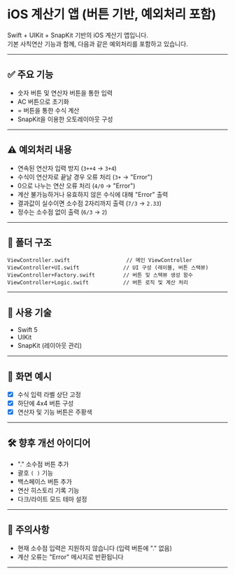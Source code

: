 # iOS 계산기 앱 (버튼 기반, 예외처리 포함)

Swift + UIKit + SnapKit 기반의 iOS 계산기 앱입니다.  
기본 사칙연산 기능과 함께, 다음과 같은 예외처리를 포함하고 있습니다.

---

## ✅ 주요 기능

- 숫자 버튼 및 연산자 버튼을 통한 입력
- AC 버튼으로 초기화
- = 버튼을 통한 수식 계산
- SnapKit을 이용한 오토레이아웃 구성

---

## ⚠️ 예외처리 내용

- 연속된 연산자 입력 방지 (`3++4` → `3+4`)
- 수식이 연산자로 끝날 경우 오류 처리 (`3+` → "Error")
- 0으로 나누는 연산 오류 처리 (`4/0` → "Error")
- 계산 불가능하거나 유효하지 않은 수식에 대해 "Error" 출력
- 결과값이 실수이면 소수점 2자리까지 출력 (`7/3` → `2.33`)
- 정수는 소수점 없이 출력 (`6/3` → `2`)

---

## 🧱 폴더 구조

```
ViewController.swift                  // 메인 ViewController
ViewController+UI.swift              // UI 구성 (레이블, 버튼 스택뷰)
ViewController+Factory.swift         // 버튼 및 스택뷰 생성 함수
ViewController+Logic.swift           // 버튼 로직 및 계산 처리
```

---

## 🚀 사용 기술

- Swift 5
- UIKit
- SnapKit (레이아웃 관리)

---

## 📱 화면 예시

- [x] 수식 입력 라벨 상단 고정
- [x] 하단에 4x4 버튼 구성
- [x] 연산자 및 기능 버튼은 주황색

---

## 🛠 향후 개선 아이디어

- "." 소수점 버튼 추가
- 괄호 `( )` 기능
- 백스페이스 버튼 추가
- 연산 히스토리 기록 기능
- 다크/라이트 모드 테마 설정

---

## 📎 주의사항

- 현재 소수점 입력은 지원하지 않습니다 (입력 버튼에 "." 없음)
- 계산 오류는 "Error" 메시지로 반환됩니다

---

